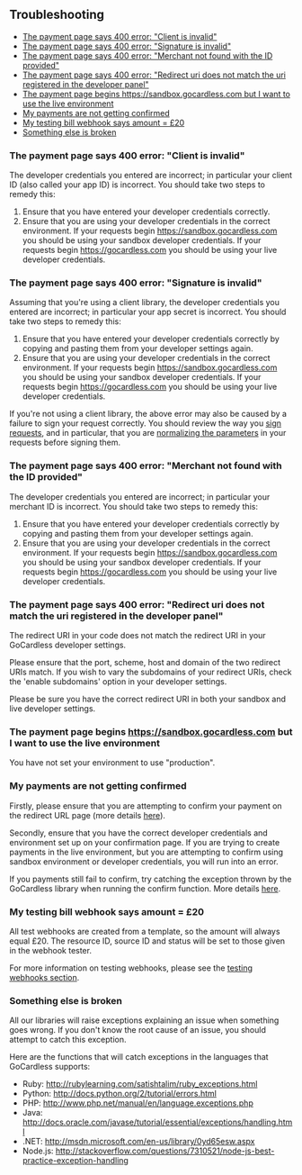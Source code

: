 ## Troubleshooting

- [The payment page says 400 error: "Client is invalid"](#client-invalid)
- [The payment page says 400 error: "Signature is invalid"](#signature-invalid)
- [The payment page says 400 error: "Merchant not found with the ID provided"](#merchant-invalid)
- [The payment page says 400 error: "Redirect uri does not match the uri registered in the developer panel"](#redirect-invalid)
- [The payment page begins https://sandbox.gocardless.com but I want to use the live environment](#switch-env)
- [My payments are not getting confirmed](#confirm-failure)
- [My testing bill webhook says amount = £20](#webhook-20)
- [Something else is broken](#exception-handling)


### <a name="client-invalid"></a>The payment page says 400 error: "Client is invalid"
The developer credentials you entered are incorrect; in particular your client ID (also called your app ID) is incorrect. You should take two steps to remedy this:

1. Ensure that you have entered your developer credentials correctly.
2. Ensure that you are using your developer credentials in the correct environment. If your requests begin https://sandbox.gocardless.com you should be using your sandbox developer credentials. If your requests begin https://gocardless.com you should be using your live developer credentials.


### <a name="signature-invalid"></a>The payment page says 400 error: "Signature is invalid"
Assuming that you're using a client library, the developer credentials you entered are incorrect; in particular your app secret is incorrect. You should take two steps to remedy this:

1. Ensure that you have entered your developer credentials correctly by copying and pasting them from your developer settings again.
2. Ensure that you are using your developer credentials in the correct environment. If your requests begin https://sandbox.gocardless.com you should be using your sandbox developer credentials. If your requests begin https://gocardless.com you should be using your live developer credentials.

If you're not using a client library, the above error may also be caused by a failure to sign your request correctly. You should review the way you [sign requests](#signing-requests), and in particular, that you are [normalizing the parameters](#normalizing-the-parameters) in your requests before signing them.

### <a name="merchant-invalid"></a>The payment page says 400 error: "Merchant not found with the ID provided"
The developer credentials you entered are incorrect; in particular your merchant ID is incorrect. You should take two steps to remedy this:

1. Ensure that you have entered your developer credentials correctly by copying and pasting them from your developer settings again.
2. Ensure that you are using your developer credentials in the correct environment. If your requests begin https://sandbox.gocardless.com you should be using your sandbox developer credentials. If your requests begin https://gocardless.com you should be using your live developer credentials.


### <a name="redirect-invalid"></a>The payment page says 400 error: "Redirect uri does not match the uri registered in the developer panel"
The redirect URI in your code does not match the redirect URI in your GoCardless developer settings.

Please ensure that the port, scheme, host and domain of the two redirect URIs match. If you wish to vary the subdomains of your redirect URIs, check the 'enable subdomains' option in your developer settings.

Please be sure you have the correct redirect URI in both your sandbox and live developer settings.


### <a name="switch-env"></a>The payment page begins https://sandbox.gocardless.com but I want to use the live environment
You have not set your environment to use "production".


### <a name="confirm-failure"></a>My payments are not getting confirmed
Firstly, please ensure that you are attempting to confirm your payment on the redirect URL page (more details [here](#confirm-a-new-one-off-bill)).

Secondly, ensure that you have the correct developer credentials and environment set up on your confirmation page. If you are trying to create payments in the live environment, but you are attempting to confirm using sandbox environment or developer credentials, you will run into an error.

If you payments still fail to confirm, try catching the exception thrown by the GoCardless library when running the confirm function. More details [here](#exception-handling).


### <a name="webhook-20"></a>My testing bill webhook says amount = £20
All test webhooks are created from a template, so the amount will always equal £20. The resource ID, source ID and status will be set to those given in the webhook tester.

For more information on testing webhooks, please see the [testing webhooks section](#testing-webhooks).


### <a name="exception-handling"></a>Something else is broken
All our libraries will raise exceptions explaining an issue when something goes wrong. If you don't know the root cause of an issue, you should attempt to catch this exception.

Here are the functions that will catch exceptions in the languages that GoCardless supports:

- Ruby: http://rubylearning.com/satishtalim/ruby_exceptions.html
- Python: http://docs.python.org/2/tutorial/errors.html
- PHP: http://www.php.net/manual/en/language.exceptions.php
- Java: http://docs.oracle.com/javase/tutorial/essential/exceptions/handling.html
- .NET: http://msdn.microsoft.com/en-us/library/0yd65esw.aspx
- Node.js: http://stackoverflow.com/questions/7310521/node-js-best-practice-exception-handling
